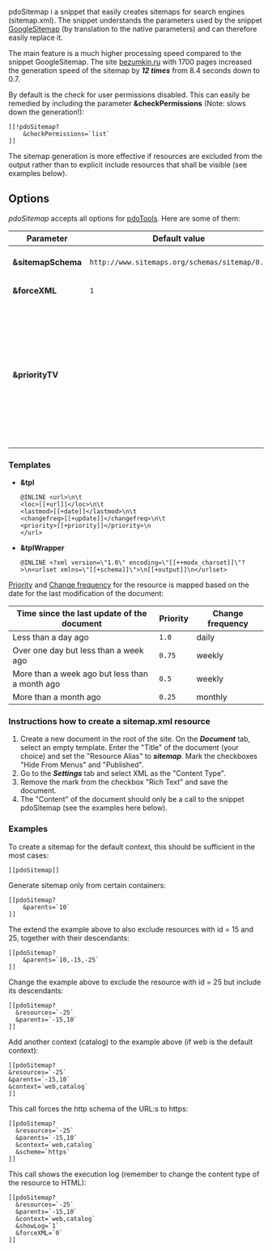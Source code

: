 pdoSitemap i a snippet that easily creates sitemaps for search engines (sitemap.xml). The snippet understands the parameters used by the snippet [GoogleSitemap][1] (by translation to the native parameters) and can therefore easily replace it.

The main feature is a much higher processing speed compared to the snippet GoogleSitemap. The site [bezumkin.ru][2] with 1700 pages increased the generation speed of the sitemap by ***12 times*** from 8.4 seconds down to 0.7.

By default is the check for user permissions disabled. This can easily be remedied by including the parameter **&checkPermissions** (Note: slows down the generation!):

```modx
[[!pdoSitemap?
	&checkPermissions=`list`
]]
```

The sitemap generation is more effective if resources are excluded from the output rather than to explicit include resources that shall be visible (see examples below).

## Options

*pdoSitemap* accepts all options for [pdoTools][3]. Here are some of them:

Parameter          | Default value                                 | Description
-------------------|-----------------------------------------------|----------------------------------------------------------------------------------------------------------------------------------------------------------
**&sitemapSchema** | `http://www.sitemaps.org/schemas/sitemap/0.9` | The scheme used for the sitemap.
**&forceXML**      | `1`                                           | Force output as XML.
**&priorityTV**    |                                               | An optional field that indicates the [priority][4] of the resource. The template variable stated here must also be added to the parameter **&includeTVs**

### Templates

* **&tpl**

  ```modx
  @INLINE <url>\n\t
  <loc>[[+url]]</loc>\n\t
  <lastmod>[[+date]]</lastmod>\n\t
  <changefreq>[[+update]]</changefreq>\n\t
  <priority>[[+priority]]</priority>\n
  </url>
  ```

* **&tplWrapper**

  ```modx
  @INLINE <?xml version=\"1.0\" encoding=\"[[++modx_charset]]\"?>\n<urlset xmlns=\"[[+schema]]\">\n[[+output]]\n</urlset>
  ```

[Priority][4] and [Change frequency][5] for the resource is mapped based on the date for the last modification of the document:

Time since the last update of the document     | Priority | Change frequency
-----------------------------------------------|----------|-----------------
Less than a day ago                            | `1.0`    | daily
Over one day but less than a week ago          | `0.75`   | weekly
More than a week ago but less than a month ago | `0.5`    | weekly
More than a month ago                          | `0.25`   | monthly

### Instructions how to create a sitemap.xml resource

1. Create a new document in the root of the site. On the ***Document*** tab, select an empty template. Enter the "Title" of the document (your choice) and set the "Resource Alias" to ***sitemap***. Mark the checkboxes "Hide From Menus" and "Published".
2. Go to the ***Settings*** tab and select XML as the "Content Type".
3. Remove the mark from the checkbox "Rich Text" and save the document.
4. The "Content" of the document should only be a call to the snippet pdoSitemap (see the examples here below).

### Examples

To create a sitemap for the default context, this should be sufficient in the most cases:

```modx
[[pdoSitemap]]
```

Generate sitemap only from certain containers:

```modx
[[pdoSitemap?
	&parents=`10`
]]
```

The extend the example above to also exclude resources with id = 15 and 25, together with their descendants:

```modx
[[pdoSitemap?
	&parents=`10,-15,-25`
]]
```

Change the example above to exclude the resource with id = 25 but include its descendants:

```modx
[[pdoSitemap?
  &resources=`-25`
  &parents=`-15,10`
]]
```

Add another context (catalog) to the example above (if web is the default context):

```modx
[[pdoSitemap?
&resources=`-25`
&parents=`-15,10`
&context=`web,catalog`
]]
```

This call forces the http schema of the URL:s to https:

```modx
[[pdoSitemap?
  &resources=`-25`
  &parents=`-15,10`
  &context=`web,catalog`
  &scheme=`https`
]]
```

This call shows the execution log (remember to change the content type of the resource to HTML):

```modx
[[pdoSitemap?
  &resources=`-25`
  &parents=`-15,10`
  &context=`web,catalog`
  &showLog=`1`
  &forceXML=`0`
]]
```

[1]: http://rtfm.modx.com/extras/revo/googlesitemap
[2]: http://bezumkin.ru/sitemap.xml
[3]: /en/components/01_pdoTools/04_General_settings.md
[4]: http://www.sitemaps.org/protocol.html#prioritydef
[5]: http://www.sitemaps.org/protocol.html#changefreqdef
